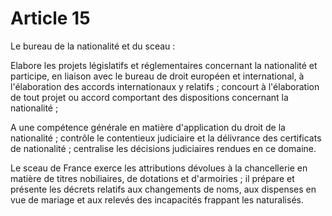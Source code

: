 # Article 15

Le bureau de la nationalité et du sceau :

Elabore les projets législatifs et réglementaires concernant la nationalité et participe, en liaison avec le bureau de droit européen et international, à l'élaboration des accords internationaux y relatifs ; concourt à l'élaboration de tout projet ou accord comportant des dispositions concernant la nationalité ;

A une compétence générale en matière d'application du droit de la nationalité ; contrôle le contentieux judiciaire et la délivrance des certificats de nationalité ; centralise les décisions judiciaires rendues en ce domaine.

Le sceau de France exerce les attributions dévolues à la chancellerie en matière de titres nobiliaires, de dotations et d'armoiries ; il prépare et présente les décrets relatifs aux changements de noms, aux dispenses en vue de mariage et aux relevés des incapacités frappant les naturalisés.
